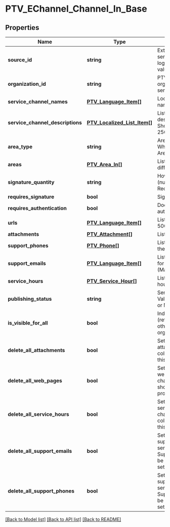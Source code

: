 # PTV_EChannel_Channel_In_Base

## Properties
Name | Type | Description | Notes
------------ | ------------- | ------------- | -------------
**source_id** | **string** | External system identifier for this service channel. User needs to be logged in to be able to get/set value. | [optional] 
**organization_id** | **string** | PTV organization identifier for organization responsible for this service channel. | [optional] 
**service_channel_names** | [**PTV_Language_Item[]**](PTV_Language_Item.md) | Localized list of service channel names. (Max.Length: 100). | [optional] 
**service_channel_descriptions** | [**PTV_Localized_List_Item[]**](PTV_Localized_List_Item.md) | List of localized service channel descriptions. (Max.Length: 150 ShortDescription). (Max.Length: 2500 Description). | [optional] 
**area_type** | **string** | Area type (WholeCountry, WholeCountryExceptAlandIslands, AreaType). | [optional] 
**areas** | [**PTV_Area_In[]**](PTV_Area_In.md) | List of areas. List can contain different types of areas. | [optional] 
**signature_quantity** | **string** | How many signatures are required (number). Required if RequiresSignature is true. | [optional] 
**requires_signature** | **bool** | Signature required. | [optional] 
**requires_authentication** | **bool** | Does the service require authentication. | 
**urls** | [**PTV_Language_Item[]**](PTV_Language_Item.md) | List of localized urls. (Max.Length: 500). | [optional] 
**attachments** | [**PTV_Attachment[]**](PTV_Attachment.md) | List of attachments. | [optional] 
**support_phones** | [**PTV_Phone[]**](PTV_Phone.md) | List of support phone numbers for the service channel. | [optional] 
**support_emails** | [**PTV_Language_Item[]**](PTV_Language_Item.md) | List of support email addresses for the service channel. (Max.Length: 100). | [optional] 
**service_hours** | [**PTV_Service_Hour[]**](PTV_Service_Hour.md) | List of service channel service hours. | [optional] 
**publishing_status** | **string** | Service channel publishing status. Values: Draft, Published, Deleted or Modified. | 
**is_visible_for_all** | **bool** | Indicates if channel can be used (referenced within services) by other users from other organizations. | [optional] 
**delete_all_attachments** | **bool** | Set to true to delete all existing attachments. The attachments collection should be empty when this property is set to true. | [optional] 
**delete_all_web_pages** | **bool** | Set to true to delete all existing web pages for the service channel. The WebPages collection should be empty when this property is set to true. | [optional] 
**delete_all_service_hours** | **bool** | Set to true to delete all existing service hours for the service channel. The ServiceHours collection should be empty when this property is set to true. | [optional] 
**delete_all_support_emails** | **bool** | Set to true to delete all existing support email addresses for the service channel. The SupportEmails collection should be empty when this property is set to true. | [optional] 
**delete_all_support_phones** | **bool** | Set to true to delete all existing support phone numbers for the service channel. The SupportPhones collection should be empty when this property is set to true. | [optional] 

[[Back to Model list]](../README.md#documentation-for-models) [[Back to API list]](../README.md#documentation-for-api-endpoints) [[Back to README]](../README.md)


